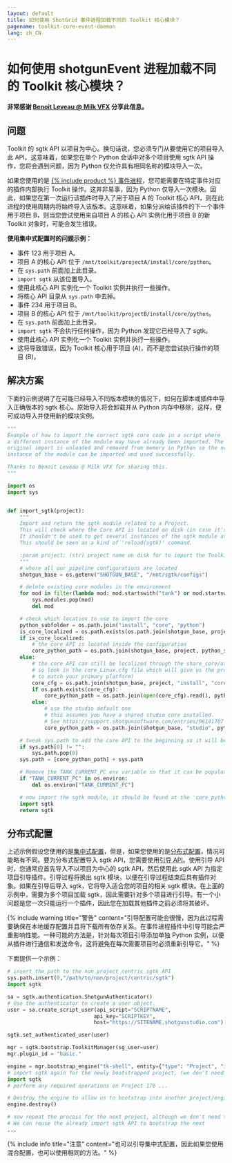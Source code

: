 ```yaml
---
layout: default
title: 如何使用 ShotGrid 事件进程加载不同的 Toolkit 核心模块？
pagename: toolkit-core-event-daemon
lang: zh_CN
---
```


# 如何使用 shotgunEvent 进程加载不同的 Toolkit 核心模块？

**非常感谢 [Benoit Leveau @ Milk VFX](https://github.com/benoit-leveau) 分享此信息。**

## 问题

Toolkit 的 sgtk API 以项目为中心。换句话说，您必须专门从要使用它的项目导入此 API。这意味着，如果您在单个 Python 会话中对多个项目使用 sgtk API 操作，您将会遇到问题，因为 Python 仅允许具有相同名称的模块导入一次。

如果您使用的是 [{% include product %} 事件进程](https://github.com/shotgunsoftware/shotgunEvents)，您可能需要在特定事件对应的插件内部执行 Toolkit 操作。这并非易事，因为 Python 仅导入一次模块。因此，如果您在第一次运行该插件时导入了用于项目 A 的 Toolkit 核心 API，则在此进程的使用周期内将始终导入该版本。这意味着，如果分派给该插件的下一个事件用于项目 B，则当您尝试使用来自项目 A 的核心 API 实例化用于项目 B 的新 Toolkit 对象时，可能会发生错误。

**使用集中式配置时的问题示例：**

- 事件 123 用于项目 A。
- 项目 A 的核心 API 位于 `/mnt/toolkit/projectA/install/core/python`。
- 在 `sys.path` 前面加上此目录。
- `import sgtk` 从该位置导入。
- 使用此核心 API 实例化一个 Toolkit 实例并执行一些操作。
- 将核心 API 目录从 `sys.path` 中去掉。
- 事件 234 用于项目 B。
- 项目 B 的核心 API 位于 `/mnt/toolkit/projectB/install/core/python`。
- 在 `sys.path` 前面加上此目录。
- `import sgtk` 不会执行任何操作，因为 Python 发现它已经导入了 sgtk。
- 使用此核心 API 实例化一个 Toolkit 实例并执行一些操作。
- 这将导致错误，因为 Toolkit 核心用于项目 (A)，而不是您尝试执行操作的项目 (B)。

## 解决方案

下面的示例说明了在可能已经导入不同版本模块的情况下，如何在脚本或插件中导入正确版本的 sgtk 核心。原始导入将会卸载并从 Python 内存中移除，这样，便可成功导入并使用新的模块实例。

```python
"""
Example of how to import the correct sgtk core code in a script where
a different instance of the module may have already been imported. The
original import is unloaded and removed from memory in Python so the new
instance of the module can be imported and used successfully.

Thanks to Benoit Leveau @ Milk VFX for sharing this.
"""

import os
import sys


def import_sgtk(project):
    """
    Import and return the sgtk module related to a Project.
    This will check where the Core API is located on disk (in case it's localized or shared).
    It shouldn't be used to get several instances of the sgtk module at different places.
    This should be seen as a kind of 'reload(sgtk)' command.

    :param project: (str) project name on disk for to import the Toolkit Core API for.
    """
    # where all our pipeline configurations are located
    shotgun_base = os.getenv("SHOTGUN_BASE", "/mnt/sgtk/configs")

    # delete existing core modules in the environment
    for mod in filter(lambda mod: mod.startswith("tank") or mod.startswith("sgtk"), sys.modules):
        sys.modules.pop(mod)
        del mod

    # check which location to use to import the core
    python_subfolder = os.path.join("install", "core", "python")
    is_core_localized = os.path.exists(os.path.join(shotgun_base, project, "install", "core", "_core_upgrader.py"))
    if is_core_localized:
        # the core API is located inside the configuration
        core_python_path = os.path.join(shotgun_base, project, python_subfolder)
    else:
        # the core API can still be localized through the share_core/attach_to_core commands
        # so look in the core_Linux.cfg file which will give us the proper location (modify this
        # to match your primary platform)
        core_cfg = os.path.join(shotgun_base, project, "install", "core", "core_Linux.cfg")
        if os.path.exists(core_cfg):
            core_python_path = os.path.join(open(core_cfg).read(), python_subfolder)
        else:
            # use the studio default one
            # this assumes you have a shared studio core installed.
            # See https://support.shotgunsoftware.com/entries/96141707
            core_python_path = os.path.join(shotgun_base, "studio", python_subfolder)

    # tweak sys.path to add the core API to the beginning so it will be picked up
    if sys.path[0] != "":
        sys.path.pop(0)
    sys.path = [core_python_path] + sys.path

    # Remove the TANK_CURRENT_PC env variable so that it can be populated by the new import
    if "TANK_CURRENT_PC" in os.environ:
        del os.environ["TANK_CURRENT_PC"]

    # now import the sgtk module, it should be found at the 'core_python_path' location above
    import sgtk
    return sgtk
```

## 分布式配置

上述示例假设您使用的是[集中式配置](https://developer.shotgridsoftware.com/tk-core/initializing.html#centralized-configurations)，但是，如果您使用的是[分布式配置](https://developer.shotgridsoftware.com/tk-core/initializing.html#distributed-configurations)，情况可能略有不同。要为分布式配置导入 sgtk API，您需要使用[引导 API](https://developer.shotgridsoftware.com/tk-core/initializing.html#bootstrap-api)。使用引导 API 时，您通常应首先导入不以项目为中心的 sgtk API，然后使用此 sgtk API 为指定项目引导插件。引导过程将换出 sgtk 模块，以便在引导过程结束后具有插件对象。如果在引导后导入 sgtk，它将导入适合您的项目的相关 sgtk 模块。在上面的示例中，需要为多个项目加载 sgtk，因此需要针对多个项目进行引导。有一个小问题是您一次只能运行一个插件，因此您在加载其他插件之前必须将其破坏。

{% include warning title="警告" content="引导配置可能会很慢，因为此过程需要确保在本地缓存配置并且将下载所有依存关系。在事件进程插件中引导可能会严重影响性能。一种可能的方法是，针对每次项目引导添加单独 Python 实例，以便从插件进行通信和发送命令。这将避免在每次需要项目时必须重新引导它。" %}


下面提供一个示例：

```python
# insert the path to the non project centric sgtk API
sys.path.insert(0,"/path/to/non/project/centric/sgtk")
import sgtk

sa = sgtk.authentication.ShotgunAuthenticator()
# Use the authenticator to create a user object.
user = sa.create_script_user(api_script="SCRIPTNAME",
                            api_key="SCRIPTKEY",
                            host="https://SITENAME.shotgunstudio.com")

sgtk.set_authenticated_user(user)

mgr = sgtk.bootstrap.ToolkitManager(sg_user=user)
mgr.plugin_id = "basic."

engine = mgr.bootstrap_engine("tk-shell", entity={"type": "Project", "id": 176})
# import sgtk again for the newly bootstrapped project, (we don't need to handle setting sys paths)
import sgtk
# perform any required operations on Project 176 ...

# Destroy the engine to allow us to bootstrap into another project/engine.
engine.destroy()

# now repeat the process for the next project, although we don't need to do the initial non-project centric sgtk import this time.
# We can reuse the already import sgtk API to bootstrap the next
...
```

{% include info title="注意" content="也可以引导集中式配置，因此如果您使用混合配置，也可以使用相同的方法。" %}